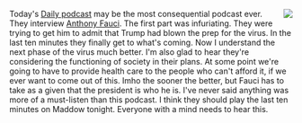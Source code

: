 <img src="http://scripting.com/images/2020/04/02/theWeek.png" border="0" align="right">Today's <a href="https://www.nytimes.com/2020/04/02/podcasts/the-daily/coronavirus-fauci.html">Daily podcast</a> may be the most consequential podcast ever. They interview <a href="https://en.wikipedia.org/wiki/Anthony_Fauci">Anthony Fauci</a>. The first part was infuriating. They were trying to get him to admit that Trump had blown the prep for the virus. In the last ten minutes they finally get to what's coming. Now I understand the next phase of the virus much better. I'm also glad to hear they're considering the functioning of society in their plans. At some point we're going to have to provide health care to the people who can't afford it, if we ever want to come out of this. Imho the sooner the better, but Fauci has to take as a given that the president is who he is. I've never said anything was more of a must-listen than this podcast. I think they should play the last ten minutes on Maddow tonight. Everyone with a mind needs to hear this. 
